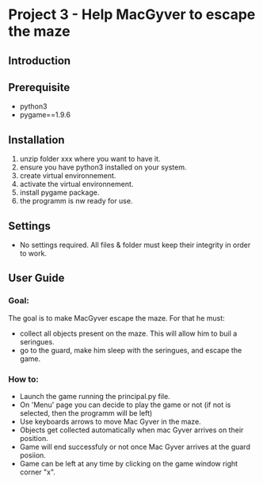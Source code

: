 # Project 3 - Help MacGyver to escape the maze

## Introduction

## Prerequisite

* python3
* pygame==1.9.6

## Installation

1. unzip folder xxx where you want to have it.
2. ensure you have python3 installed on your system.
3. create virtual environnement.
4. activate the virtual environnement.
5. install pygame package.
6. the programm is nw ready for use.

## Settings

* No settings required. All files & folder must keep their integrity in order to work.

## User Guide

### Goal:
The goal is to make MacGyver escape the maze. For that he must:
* collect all objects present on the maze. This will allow him to buil a seringues.
* go to the guard, make him sleep with the seringues, and escape the game.

### How to:
* Launch the game running the principal.py file.
* On 'Menu' page you can decide to play the game or not (if not is selected, then the programm will be left) 
* Use keyboards arrows to move Mac Gyver in the maze.
* Objects get collected automatically when mac Gyver arrives on their position.
* Game will end successfuly or not once Mac Gyver arrives at the guard posiion.
* Game can be left at any time by clicking on the game window right corner "x".